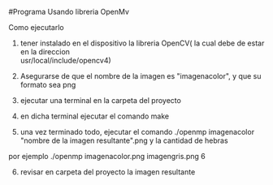 #Programa Usando libreria OpenMv

Como ejecutarlo

1. tener instalado en el dispositivo la libreria OpenCV( la cual debe de estar en la direccion  
usr/local/include/opencv4)

2. Asegurarse de que el nombre de la imagen es "imagenacolor", y que su formato sea png

3. ejecutar una terminal en la carpeta del proyecto

4. en dicha terminal ejecutar el comando make

5. una vez terminado todo, ejecutar el comando ./openmp imagenacolor "nombre de la imagen resultante".png y la cantidad de hebras

por ejemplo  ./openmp imagenacolor.png imagengris.png 6

6. revisar en carpeta del proyecto la imagen resultante
